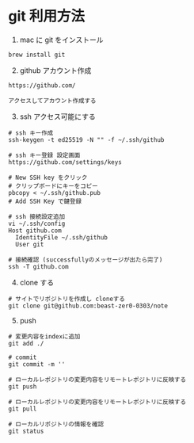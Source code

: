 # git 利用方法

1. mac に git をインストール

```
brew install git
```

2. github アカウント作成

```
https://github.com/

アクセスしてアカウント作成する
```

3. ssh アクセス可能にする

```
# ssh キー作成
ssh-keygen -t ed25519 -N "" -f ~/.ssh/github

# ssh キー登録 設定画面
https://github.com/settings/keys

# New SSH key をクリック
# クリップボードにキーをコピー
pbcopy < ~/.ssh/github.pub
# Add SSH Key で鍵登録

# ssh 接続設定追加
vi ~/.ssh/config
Host github.com
  IdentityFile ~/.ssh/github
  User git

# 接続確認 (successfullyのメッセージが出たら完了)
ssh -T github.com
```

4. clone する

```
# サイトでリポジトリを作成し cloneする
git clone git@github.com:beast-zer0-0303/note
```

5. push

```
# 変更内容をindexに追加
git add ./

# commit
git commit -m ''

# ローカルレポジトリの変更内容をリモートレポジトリに反映する
git push

# ローカルレポジトリの変更内容をリモートレポジトリに反映する
git pull

# ローカルリポジトリの情報を確認
git status
```
